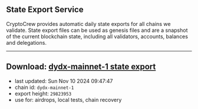 ## State Export Service
CryptoCrew provides automatic daily state exports for all chains we validate. State export files can be used as genesis files and are a snapshot of the current blockchain state, including all validators, accounts, balances and delegations.

---
**Download: [dydx-mainnet-1 state export](https://dl-tyo.ccvalidators.com/SERVICE/dydx/dydx-mainnet-1_export_29823953.json)**
---

- last updated: Sun Nov 10 2024 09:47:47
- chain id: `dydx-mainnet-1`
- export height: `29823953`
- use for: airdrops, local tests, chain recovery
